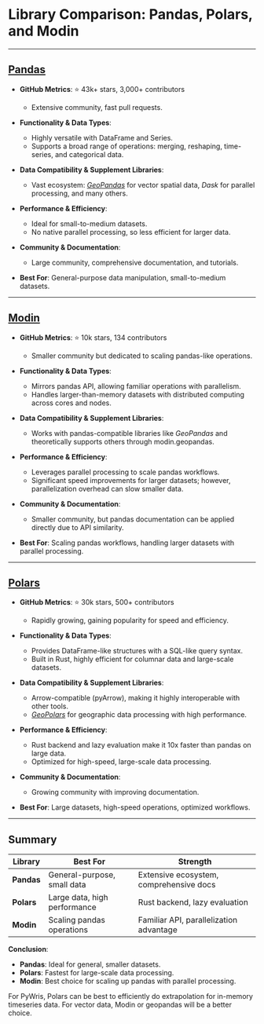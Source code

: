 # Library Comparison: Pandas, Polars, and Modin

---

## [**Pandas**](https://pandas.pydata.org)

- **GitHub Metrics**: ⭐ 43k+ stars, 3,000+ contributors
  - Extensive community, fast pull requests.
  
- **Functionality & Data Types**:
  - Highly versatile with DataFrame and Series.
  - Supports a broad range of operations: merging, reshaping, time-series, and categorical data.

- **Data Compatibility & Supplement Libraries**:
  - Vast ecosystem: [*GeoPandas*](https://geopandas.org/en/stable/) for vector spatial data, *Dask* for parallel processing, and many others.

- **Performance & Efficiency**:
  - Ideal for small-to-medium datasets.
  - No native parallel processing, so less efficient for larger data.

- **Community & Documentation**:
  - Large community, comprehensive documentation, and tutorials.
  
- **Best For**: General-purpose data manipulation, small-to-medium datasets.

---

## [**Modin**](https://modin.readthedocs.io/en/stable/)

- **GitHub Metrics**: ⭐ 10k stars, 134 contributors
  - Smaller community but dedicated to scaling pandas-like operations.

- **Functionality & Data Types**:
  - Mirrors pandas API, allowing familiar operations with parallelism.
  - Handles larger-than-memory datasets with distributed computing across cores and nodes.

- **Data Compatibility & Supplement Libraries**:
  - Works with pandas-compatible libraries like *GeoPandas* and theoretically supports others through modin.geopandas.

- **Performance & Efficiency**:
  - Leverages parallel processing to scale pandas workflows.
  - Significant speed improvements for larger datasets; however, parallelization overhead can slow smaller data.

- **Community & Documentation**:
  - Smaller community, but pandas documentation can be applied directly due to API similarity.

- **Best For**: Scaling pandas workflows, handling larger datasets with parallel processing.

---

## [**Polars**](https://pola.rs)

- **GitHub Metrics**: ⭐ 30k stars, 500+ contributors
  - Rapidly growing, gaining popularity for speed and efficiency.

- **Functionality & Data Types**:
  - Provides DataFrame-like structures with a SQL-like query syntax.
  - Built in Rust, highly efficient for columnar data and large-scale datasets.

- **Data Compatibility & Supplement Libraries**:
  - Arrow-compatible (pyArrow), making it highly interoperable with other tools.
  - [*GeoPolars*](https://geopolars.org/latest/) for geographic data processing with high performance.

- **Performance & Efficiency**:
  - Rust backend and lazy evaluation make it 10x faster than pandas on large data.
  - Optimized for high-speed, large-scale data processing.

- **Community & Documentation**:
  - Growing community with improving documentation.
  
- **Best For**: Large datasets, high-speed operations, optimized workflows.

---

## **Summary**

| Library    | Best For                      | Strength                                 |
|------------|--------------------------------|------------------------------------------|
| **Pandas** | General-purpose, small data    | Extensive ecosystem, comprehensive docs  |
| **Polars** | Large data, high performance   | Rust backend, lazy evaluation            |
| **Modin**  | Scaling pandas operations      | Familiar API, parallelization advantage  |

**Conclusion**:
- **Pandas**: Ideal for general, smaller datasets.
- **Polars**: Fastest for large-scale data processing.
- **Modin**: Best choice for scaling up pandas with parallel processing.

For PyWris, Polars can be best to efficiently do extrapolation for in-memory timeseries data. 
For vector data, Modin or geopandas will be a better choice.

